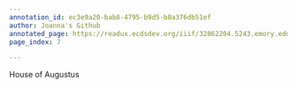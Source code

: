 ```yaml
---
annotation_id: ec3e9a20-bab8-4795-b9d5-b8a376db51ef
author: Joanna's Github
annotated_page: https://readux.ecdsdev.org/iiif/32862204.5243.emory.edu/canvas/32862204.5243.emory.edu$6
page_index: 7

---
```

<p>House of Augustus</p>